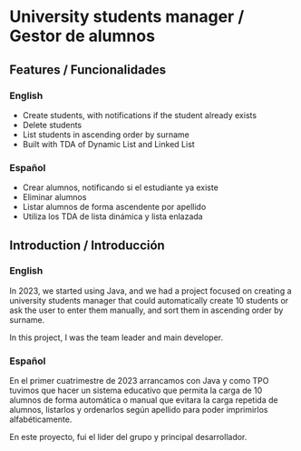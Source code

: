 # University students manager / Gestor de alumnos

## Features / Funcionalidades

### English

- Create students, with notifications if the student already exists
- Delete students
- List students in ascending order by surname
- Built with TDA of Dynamic List and Linked List

### Español

- Crear alumnos, notificando si el estudiante ya existe
- Eliminar alumnos
- Listar alumnos de forma ascendente por apellido
- Utiliza los TDA de lista dinámica y lista enlazada
  
## Introduction / Introducción

### English
In 2023, we started using Java, and we had a project focused on creating a university students manager that could automatically create 10 students or ask the user to enter them manually, and sort them in ascending order by surname. 

In this project, I was the team leader and main developer.

### Español
En el primer cuatrimestre de 2023 arrancamos con Java y como TPO tuvimos que hacer un sistema educativo que permita la carga de 10 alumnos de forma automática o manual que evitara la carga repetida de alumnos, listarlos y ordenarlos según apellido para poder imprimirlos alfabéticamente. 

En este proyecto, fui el lider del grupo y principal desarrollador.

